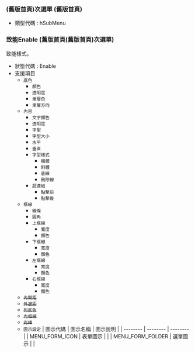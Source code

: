 ### <div id="hsubmenu">(舊版首頁)次選單 <path>(舊版首頁)</path></div>
* 類型代碼 : hSubMenu

### <div id="hsubmenu_enable">致能Enable <path>(舊版首頁\(舊版首頁)次選單)</path></div>
致能樣式。

* 狀態代碼 : Enable
* 支援項目
	* `底色`
		* `顏色`
		* `透明度`
		* `漸層色`
		* `漸層方向`
	* `內容`
		* `文字顏色`
		* `透明度`
		* `字型`
		* `字型大小`
		* `水平`
		* `垂直`
		* `字型樣式`
			* `粗體`
			* `斜體`
			* `底線`
			* `刪除線`
		* `超連結`
			* `點擊前`
			* `點擊後`
	* `框線`
		* `線條`
		* `圓角`
		* `上框線`
			* `寬度`
			* `顏色`
		* `下框線`
			* `寬度`
			* `顏色`
		* `左框線`
			* `寬度`
			* `顏色`
		* `右框線`
			* `寬度`
			* `顏色`
	* ~~`內間距`~~
	* ~~`外邊距`~~
	* ~~`列底色`~~
	* ~~`內框線`~~
	* ~~`光棒`~~
	* `圖示設定`
	| 圖示代碼 | 圖示名稱 | 圖示說明 |
	| -------- | -------- | -------- |
	| MENU_FORM_ICON | 表單圖示 |  |
	| MENU_FORM_FOLDER | 選單圖示 |  |

